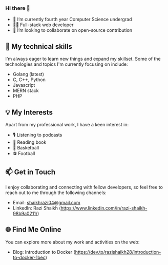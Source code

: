 ### Hi there 👋

- 🔭 I’m currently fourth year Computer Science undergrad
- 👨‍💻 Full-stack web developer 
- 👯 I’m looking to collaborate on open-source contribution

## 🌱 My technical skills
I'm always eager to learn new things and expand my skillset. Some of the technologies and topics I'm currently focusing on include:

- Golang (latest)
- C, C++, Python 
- Javascript
- MERN stack
- PHP

## 💡 My Interests
Apart from my professional work, I have a keen interest in:

- 🎙️ Listening to podcasts
- 📖 Reading book
- 🏀 Basketball
- ⚽ Football

## 📫 Get in Touch
I enjoy collaborating and connecting with fellow developers, so feel free to reach out to me through the following channels:

- Email: shaikhrazi04@gmail.com
- LinkedIn: Razi Shaikh (https://www.linkedin.com/in/razi-shaikh-98b9a0211/)

## 🌐 Find Me Online
You can explore more about my work and activities on the web:

- Blog: Introduction to Docker (https://dev.to/razishaikh28/introduction-to-docker-1bec)

<!--
**razishaikh28/razishaikh28** is a ✨ _special_ ✨ repository because its `README.md` (this file) appears on your GitHub profile.

Here are some ideas to get you started:

- 🔭 I’m currently working on ...
- 🌱 I’m currently learning ...
- 👯 I’m looking to collaborate on ...
- 🤔 I’m looking for help with ...
- 💬 Ask me about ...
- 📫 How to reach me: ...
- 😄 Pronouns: ...
- ⚡ Fun fact: ...
-->

